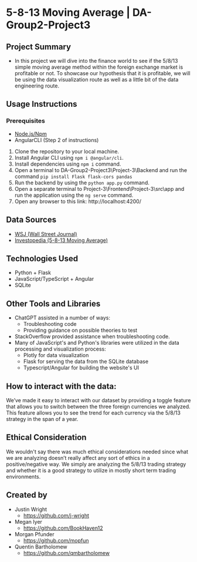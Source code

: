 # 5-8-13 Moving Average | DA-Group2-Project3 

## Project Summary

- In this project we will dive into the finance world to see if the 5/8/13 simple moving average method within the foreign exchange market is profitable or not. To showcase our hypothesis that it is profitable, we will be using the data visualization route as well as a little bit of the data engineering route.

## Usage Instructions 

### Prerequisites
 - [Node.js/Npm](https://nodejs.org/)
 - AngularCLI (Step 2 of instructions)

1. Clone the repository to your local machine.
2. Install Angular CLI using `npm i @angular/cli`.
3. Install dependencies using `npm i` command.
4. Open a terminal to DA-Group2-Project3\Project-3\Backend and run the command `pip install Flask flask-cors pandas`
5. Run the backend by using the `python app.py` command.
6. Open a separate terminal to Project-3\Frontend\Project-3\src\app and run the application using the `ng serve` command.
7. Open any browser to this link: http://localhost:4200/

## Data Sources

- [WSJ (Wall Street Journal)](https://www.wsj.com/market-data)
- [Investopedia (5-8-13 Moving Average)](https://www.investopedia.com/articles/active-trading/010116/perfect-moving-averages-day-trading.asp)

## Technologies Used
- Python + Flask
- JavaScript/TypeScript + Angular
- SQLite

## Other Tools and Libraries
- ChatGPT assisted in a number of ways:
    - Troubleshooting code
    - Providing guidance on possible theories to test
- StackOverflow provided assistance when troubleshooting code.
- Many of JavaScript's and Python's libraries were utilized in the data processing and visualization process:
    - Plotly for data visualization
    - Flask for serving the data from the SQLite database
    - Typescript/Angular for building the website's UI

## How to interact with the data:
We’ve made it easy to interact with our dataset by providing a toggle feature that allows you to switch between the three foreign currencies we analyzed. This feature allows you to see the trend for each currency via the 5/8/13 strategy in the span of a year.

## Ethical Consideration
We wouldn't say there was much ethical considerations needed since what we are analyzing doesn’t really affect any sort of ethics in a positive/negative way. We simply are analyzing the 5/8/13 trading strategy and whether it is a good strategy to utilize in mostly short term trading environments.


## Created by

- Justin Wright
    - https://github.com/j-wright
- Megan Iyer
    - https://github.com/BookHaven12
- Morgan Pfunder
    - https://github.com/mopfun
- Quentin Bartholomew
    - https://github.com/qmbartholomew